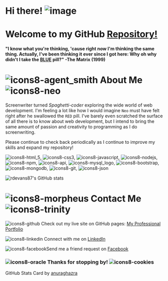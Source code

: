 # Hi there! ![image](https://user-images.githubusercontent.com/74195719/117839464-3ebf1900-b249-11eb-8ee9-8d2832d44e64.png)
# Welcome to my GitHub [Repository!](https://github.com/rdevans87?tab=repositories)

#### "I know what you're thinking, 'cause right now I'm thinking the same thing. Actually, I've been thinking it ever since I got here: Why oh why didn't I take the [BLUE](https://www.imdb.com/title/tt0133093/?ref_=ttqt_qt_tt) pill?" -The Matrix (1999) 


# ![icons8-agent_smith](https://user-images.githubusercontent.com/74195719/117968838-a2525080-b2f4-11eb-820d-3a714974d9e0.png) About Me ![icons8-neo](https://user-images.githubusercontent.com/74195719/117961754-78952b80-b2ec-11eb-89fa-ede9e752d529.png)                              

Screenwriter turned <i>Spaghetti-coder</i>  exploring the wide world of web development. I'm feeling a lot like how I would imagine `Neo` must have felt right after he swallowed the `RED` pill. I've barely even scratched the surface of all there is to know about web development, but I intend to bring the same amount of passion and creativity to programming as I do screenwriting. 

Please continue to check back periodically as I continue to improve my skills and expand my repository!


![icons8-html_5](https://user-images.githubusercontent.com/74195719/117992980-519b2180-b30d-11eb-8d6e-d64c5282a686.png), ![icons8-css3](https://user-images.githubusercontent.com/74195719/117993027-5d86e380-b30d-11eb-9d5d-2f085a38bfee.png), ![icons8-javascript](https://user-images.githubusercontent.com/74195719/117993202-83ac8380-b30d-11eb-9e5f-b08908652624.png), ![icons8-nodejs](https://user-images.githubusercontent.com/74195719/117993263-91620900-b30d-11eb-8a6a-d70e1dfd72b3.png), ![icons8-npm](https://user-images.githubusercontent.com/74195719/117993288-96bf5380-b30d-11eb-8e01-e57fc2930826.png), ![icons8-api](https://user-images.githubusercontent.com/74195719/117993454-c1a9a780-b30d-11eb-9b44-f6c2b23c083c.png), ![icons8-mysql_logo](https://user-images.githubusercontent.com/74195719/117993309-9c1c9e00-b30d-11eb-9aea-ca65e6240957.png), ![icons8-bootstrap](https://user-images.githubusercontent.com/74195719/117993600-e3a32a00-b30d-11eb-843c-17b61d1f9e1c.png), ![icons8-mongodb](https://user-images.githubusercontent.com/74195719/117993680-f0c01900-b30d-11eb-853d-5576b10e250f.png), ![icons8-git](https://user-images.githubusercontent.com/74195719/117993825-10574180-b30e-11eb-98ea-30743687f62c.png), ![icons8-json](https://user-images.githubusercontent.com/74195719/118023531-a2217780-b32b-11eb-90e3-00a8019a24ef.png)


 ![rdevans87's GitHub stats](https://github-readme-stats.vercel.app/api?username=rdevans87&show_icons=true&theme=cobalt)


# ![icons8-morpheus](https://user-images.githubusercontent.com/74195719/121128195-02a3b780-c7f9-11eb-87c4-5cebb87f4a5a.png) Contact Me ![icons8-trinity](https://user-images.githubusercontent.com/74195719/121128130-e30c8f00-c7f8-11eb-9b5e-9d13fc0001e7.png)



![icons8-github](https://user-images.githubusercontent.com/74195719/117971768-4c7fa780-b2f8-11eb-96ad-c8834896f091.png)
Check out my live site on GitHub pages: [My Professional Portfolio](https://rdevans87.github.io/RyanEvans_ProfessionalPortfolio/)


![icons8-linkedin](https://user-images.githubusercontent.com/74195719/117971147-7edcd500-b2f7-11eb-85c4-29e8daa6d86e.png) Connect with me on [LinkedIn](https://www.linkedin.com/in/ryanevanscreative/)


![icons8-facebook](https://user-images.githubusercontent.com/74195719/117971909-7638ce80-b2f8-11eb-8c49-ac386f85900a.png)Send me a friend request on [Facebook](https://www.facebook.com/ryan.evans.50115)



### ![icons8-oracle](https://user-images.githubusercontent.com/74195719/117966552-07f10d80-b2f2-11eb-888f-3b1d07052116.png) Thanks for stopping by! ![icons8-cookies](https://user-images.githubusercontent.com/74195719/118022600-85d10b00-b32a-11eb-9bd1-855e73d48f6e.png)

 
  

 
 
 GitHub Stats Card by [anuraghazra](https://github.com/anuraghazra/github-readme-stats)
 



